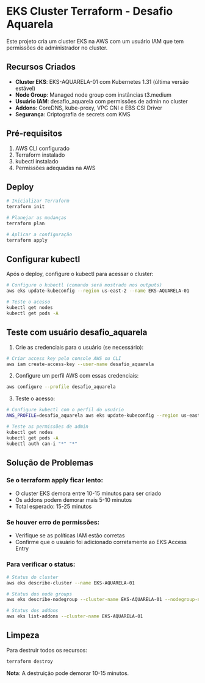 # EKS Cluster Terraform - Desafio Aquarela

Este projeto cria um cluster EKS na AWS com um usuário IAM que tem permissões de administrador no cluster.

## Recursos Criados

- **Cluster EKS**: EKS-AQUARELA-01 com Kubernetes 1.31 (última versão estável)
- **Node Group**: Managed node group com instâncias t3.medium
- **Usuário IAM**: desafio_aquarela com permissões de admin no cluster
- **Addons**: CoreDNS, kube-proxy, VPC CNI e EBS CSI Driver
- **Segurança**: Criptografia de secrets com KMS

## Pré-requisitos

1. AWS CLI configurado
2. Terraform instalado
3. kubectl instalado
4. Permissões adequadas na AWS

## Deploy

```bash
# Inicializar Terraform
terraform init

# Planejar as mudanças
terraform plan

# Aplicar a configuração
terraform apply
```

## Configurar kubectl

Após o deploy, configure o kubectl para acessar o cluster:

```bash
# Configure o kubectl (comando será mostrado nos outputs)
aws eks update-kubeconfig --region us-east-2 --name EKS-AQUARELA-01

# Teste o acesso
kubectl get nodes
kubectl get pods -A
```

## Teste com usuário desafio_aquarela

1. Crie as credenciais para o usuário (se necessário):
```bash
# Criar access key pelo console AWS ou CLI
aws iam create-access-key --user-name desafio_aquarela
```

2. Configure um perfil AWS com essas credenciais:
```bash
aws configure --profile desafio_aquarela
```

3. Teste o acesso:
```bash
# Configure kubectl com o perfil do usuário
AWS_PROFILE=desafio_aquarela aws eks update-kubeconfig --region us-east-2 --name EKS-AQUARELA-01

# Teste as permissões de admin
kubectl get nodes
kubectl get pods -A
kubectl auth can-i "*" "*"
```

## Solução de Problemas

### Se o terraform apply ficar lento:
- O cluster EKS demora entre 10-15 minutos para ser criado
- Os addons podem demorar mais 5-10 minutos
- Total esperado: 15-25 minutos

### Se houver erro de permissões:
- Verifique se as políticas IAM estão corretas
- Confirme que o usuário foi adicionado corretamente ao EKS Access Entry

### Para verificar o status:
```bash
# Status do cluster
aws eks describe-cluster --name EKS-AQUARELA-01

# Status dos node groups
aws eks describe-nodegroup --cluster-name EKS-AQUARELA-01 --nodegroup-name nodeGroup-eks-02

# Status dos addons
aws eks list-addons --cluster-name EKS-AQUARELA-01
```

## Limpeza

Para destruir todos os recursos:

```bash
terraform destroy
```

**Nota**: A destruição pode demorar 10-15 minutos.
